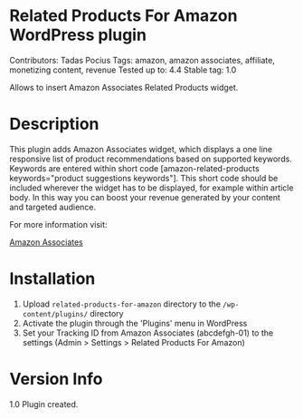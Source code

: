 # Related Products For Amazon WordPress plugin

Contributors: Tadas Pocius
Tags: amazon, amazon associates, affiliate, monetizing content, revenue
Tested up to: 4.4
Stable tag: 1.0

Allows to insert Amazon Associates Related Products widget.

# Description

This plugin adds Amazon Associates widget, which displays a one line responsive list of
product recommendations based on supported keywords. Keywords are entered within short code 
[amazon-related-products keywords="product suggestions keywords"]. This short code should
be included wherever the widget has to be displayed, for example within article body. In this
way you can boost your revenue generated by your content and targeted audience.

For more information visit:

[Amazon Associates](https://affiliate-program.amazon.com)

# Installation

1. Upload `related-products-for-amazon` directory to the `/wp-content/plugins/` directory
2. Activate the plugin through the 'Plugins' menu in WordPress
3. Set your Tracking ID from Amazon Associates (abcdefgh-01) to the settings (Admin > Settings > Related Products For Amazon)

# Version Info

1.0 Plugin created.